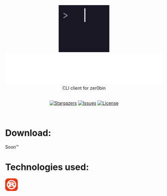 <div align="center">
    <img src="logo.png" height="150px"/>
	<br>
    <img src="https://raw.githubusercontent.com/zer0bin-dev/.github/main/zer0bin-rainbow.svg" height="100"/>
	<br>
    CLI client for zer0bin
    <br>
	<br>
    <p align="center">
	<a href="https://github.com/zer0bin-dev/client/stargazers">
		<img alt="Stargazers" src="https://custom-icon-badges.herokuapp.com/github/stars/zer0bin-dev/client?style=for-the-badge&logo=star&color=f6c177&logoColor=31748f&labelColor=12101F"></a>
<!-- 	<a href="https://github.com/zer0bin-dev/client/releases/latest">
		<img alt="Releases" src="https://img.shields.io/github/release/zer0bin-dev/client?style=for-the-badge&logo=github&color=31748f&logoColor=ebbcba&labelColor=12101F"/></a> -->
	<a href="https://github.com/zer0bin-dev/client/issues">
		<img alt="Issues" src="https://custom-icon-badges.herokuapp.com/github/issues/zer0bin-dev/client?style=for-the-badge&logo=issue-opened&color=9ccfd8&logoColor=eb6f92&labelColor=12101F"></a>
	<a href="https://github.com/zer0bin-dev/client/blob/main/LICENSE">
		<img alt="License" src="https://custom-icon-badges.herokuapp.com/github/license/zer0bin-dev/client?style=for-the-badge&logo=law&color=c4a7e7&logoColor=ebbcba&labelColor=12101F"></a>
</p>
    <br>
</div>

# Download:

Soon:tm:

# Technologies used:

<a href="https://www.rust-lang.org/"><img src="https://github.com/tandpfun/skill-icons/raw/main/icons/Rust.svg" height=40/></a>
